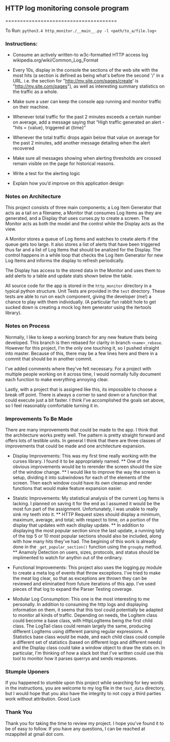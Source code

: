 ## HTTP log monitoring console program
======================================

To Run: `python3.4 http_monitor./__main__.py -l <path/to_a/file.log>`

### Instructions:

* Consume an actively written-to w3c-formatted HTTP access log
  wikipedia.org/wiki/Common_Log_Format

* Every 10s, display in the console the sections of the web site with the most
  hits (a section is defined as being what's before the second '/' in a URL.
  i.e.  the section for "http://my.site.com/pages/create' is
  "http://my.site.com/pages"), as well as interesting summary statistics on the
  traffic as a whole.

* Make sure a user can keep the console app running and monitor traffic on their
  machine.

* Whenever total traffic for the past 2 minutes exceeds a certain number on
  average, add a message saying that “High traffic generated an alert -
  "hits = {value}, triggered at {time}”

* Whenever the total traffic drops again below that value on average for the
  past 2 minutes, add another message detailing when the alert recovered

* Make sure all messages showing when alerting thresholds are crossed remain
  visible on the page for historical reasons.

* Write a test for the alerting logic

* Explain how you’d improve on this application design

### Notes on Architecture

This project consists of three main components; a Log Item Generator that acts
as a tail on a filename, a Monitor that consumes Log Items as they are
generated, and a Display that uses curses.py to create a screen. The Monitor
acts as both the model and the control while the Display acts as the view.

A Monitor stores a queue of Log Items and watches to create alerts if the queue
gets too large. It also stores a list of alerts that have been triggered thus
far and a list of Log Items that should be analized for the Display. The control
happens in a while loop that checks the Log Item Generator for new Log Items and
informs the display to refresh periodically.

The Display has access to the stored data in the Monitor and uses them to add
alerts to a table and update stats shown below the table.

All source code for the app is stored in the `http_monitor` directory in a
typical python structure. Unit Tests are provided in the `test` directory. These
tests are able to run on each component, giving the developer (me!) a chance to
play with them individually. (A particular fun rabbit hole to get sucked down is
creating a mock log item generator using the itertools library).

### Notes on Process

Normally, I like to keep a working branch for any new feature thats being
developed. This branch is then rebased for clarity in branch `<name>_rebase`.
However for this project, I'm the only one touching it, so I pushed straight
into master. Because of this, there may be a few lines here and there in a
commit that should be in another commit.

I've added comments where they've felt necessary. For a project with multiple
people working on it across time, I would normally fully document each function
to make everything annoying clear.

Lastly, with a project that is assigned like this, its impossible to choose a
break off point. There is always a corner to sand down or a function that could
execute just a bit faster. I think I've accomplished the goals set above, so I
feel reasonably comfortable turning it in.

### Improvements To Be Made

There are many improvements that could be made to the app. I think that the
architecture works pretty well.  The pattern is pretty straight forward and
offers lots of testible units. In general I think that there are three classes
of improvements that could be made and one architecture expansion.

* Display Improvements: This was my first time really working with the curses
  library. I found it to be appropriately named.
  ** One of the obvious improvements would be to rerender the screen should the
      size of the window change.
  ** I would like to improve the way the screen is setup, dividing it into
      subwindows for each of the elements of the screen. Then each window could
      have its own cleanup and render functions that would make feature
      expansion easier.

* Staistic Improvements: My statistical analysis of the current Log Items is
  lacking. I planned on saving it for the end as I assumed it would be the most
  fun part of the assignment. Unfortunately, I was unable to really sink my
  teeth into it.
  ** HTTP Request sizes should display a minimum, maximum, average, and total;
      with respect to time, on a portion of the display that updates with each
      display update.
  ** In addition to displaying the most popular section since the last update, a
      running tally of the top 5 or 10 most popular sections should also be
      included, along with how many hits they've had. The begining of this work
      is already done in the `_get_popular_section()` function using the
      `groupby` method.
  ** Anamoly Detection on users, sizes, protocols, and status should be
      implimented to watch for anythin out of the ordinary.

* Functional Improvements: This project also uses the logging.py module to
  create a meta log of events that throw exceptions. I've tried to make the meat
  log clear, so that as exceptions are thrown they can be reviewed and
  eliminatied from future iterations of this app. I've used pieces of that log
  to expand the Parser Testing coverage.

* Modular Log Consumption: This one is the most interesting to me personally. In
  addition to consuming the http logs and displaying information on them, it
  seems that this tool could potentially be adapted to monitor all kinds of
  traffic. Depending on needs, the LogItem class could become a base class, with
  HttpLogItems being the first child class. The LogTail class could remain
  largely the same, producing different LogItems using different parsing regular
  expressions. A Statistics base class would be made, and each child class could
  compile a different set of statistics (based on different logs and different
  needs) and the Display class could take a window object to draw the stats on.
  In particular, I'm thinking of how a slack bot that I've written could use
  this tool to monitor how it parses querrys and sends responses.

### Stumple Uponers

If you happened to stumble upon this project while searching for key words in
the instructions, you are welcome to my log file in the `test_data` directory,
but I would hope that you also have the integrity to not copy a third parties
work without attribution. Good Luck

### Thank You

Thank you for taking the time to review my project. I hope you've found it to be
of easy to follow. If you have any questions, I can be reached at mzappitell at
gmail dot com.
